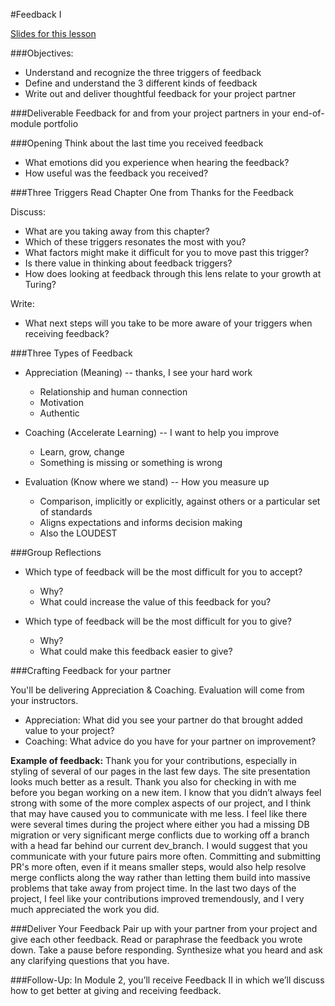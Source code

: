 #Feedback I

[Slides for this lesson](https://docs.google.com/presentation/d/1f0cDlu4u5ZnM0WjpCpPfBcCJ9n3qRknqYjaqh8DdJVs/edit?usp=sharing)

###Objectives: 

* Understand and recognize the three triggers of feedback
* Define and understand the 3 different kinds of feedback
* Write out and deliver thoughtful feedback for your project partner

###Deliverable
Feedback for and from your project partners in your end-of-module portfolio

###Opening
Think about the last time you received feedback  

* What emotions did you experience when hearing the feedback?
* How useful was the feedback you received?

###Three Triggers
Read Chapter One from Thanks for the Feedback

Discuss: 

* What are you taking away from this chapter?
* Which of these triggers resonates the most with you?
* What factors might make it difficult for you to move past this trigger?
* Is there value in thinking about feedback triggers?
* How does looking at feedback through this lens relate to your growth at Turing?

Write: 

* What next steps will you take to be more aware of your triggers when receiving feedback?


###Three Types of Feedback
* Appreciation (Meaning) -- thanks, I see your hard work
	* Relationship and human connection
	* Motivation
	* Authentic

* Coaching (Accelerate Learning) -- I want to help you improve
	* Learn, grow, change
	* Something is missing or something is wrong

* Evaluation (Know where we stand) -- How you measure up
	* Comparison, implicitly or explicitly, against others or a particular set of standards
	* Aligns expectations and informs decision making
	* Also the LOUDEST



###Group Reflections

* Which type of feedback will be the most difficult for you to accept? 
	* Why?
	* What could increase the value of this feedback for you?

* Which type of feedback will be the most difficult for you to give? 
	* Why?
	* What could make this feedback easier to give?

###Crafting Feedback for your partner

You'll be delivering Appreciation & Coaching. Evaluation will come from your instructors.

* Appreciation: What did you see your partner do that brought added value to your project? 
* Coaching: What advice do you have for your partner on improvement? 

**Example of feedback:** 
Thank you for your contributions, especially in styling of several of our pages in the last few days. The site presentation looks much better as a result. Thank you also for checking in with me before you began working on a new item. I know that you didn’t always feel strong with some of the more complex aspects of our project, and I think that may have caused you to communicate with me less. I feel like there were several times during the project where either you had a missing DB migration or very significant merge conflicts due to working off a branch with a head far behind our current dev_branch. I would suggest that you communicate with your future pairs more often. Committing and submitting PR's more often, even if it means smaller steps, would also help resolve merge conflicts along the way rather than letting them build into massive problems that take away from project time. In the last two days of the project, I feel like your contributions improved tremendously, and I very much appreciated the work you did.

###Deliver Your Feedback
Pair up with your partner from your project and give each other feedback. Read or paraphrase the feedback you wrote down. Take a pause before responding. Synthesize what you heard and ask any clarifying questions that you have. 

###Follow-Up:
In Module 2, you’ll receive Feedback II in which we’ll discuss how to get better at giving and receiving feedback. 













